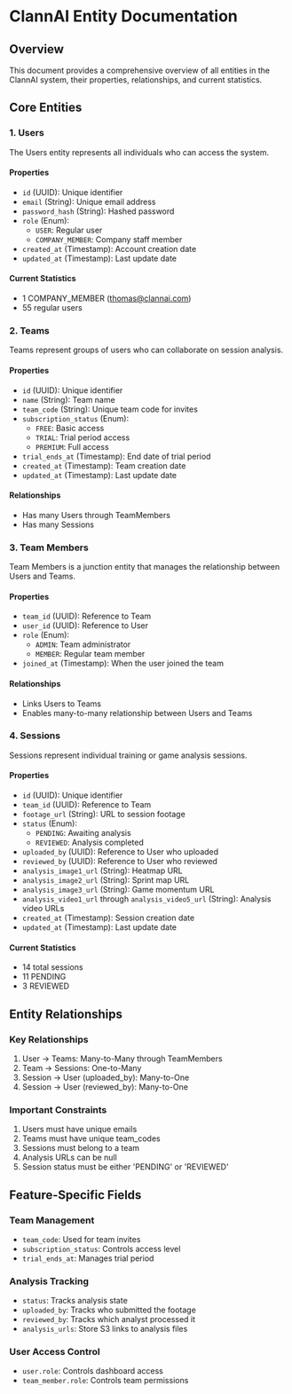 # ClannAI Entity Documentation

## Overview
This document provides a comprehensive overview of all entities in the ClannAI system, their properties, relationships, and current statistics.

## Core Entities

### 1. Users
The Users entity represents all individuals who can access the system.

#### Properties
- `id` (UUID): Unique identifier
- `email` (String): Unique email address
- `password_hash` (String): Hashed password
- `role` (Enum): 
  - `USER`: Regular user
  - `COMPANY_MEMBER`: Company staff member
- `created_at` (Timestamp): Account creation date
- `updated_at` (Timestamp): Last update date

#### Current Statistics
- 1 COMPANY_MEMBER (thomas@clannai.com)
- 55 regular users

### 2. Teams
Teams represent groups of users who can collaborate on session analysis.

#### Properties
- `id` (UUID): Unique identifier
- `name` (String): Team name
- `team_code` (String): Unique team code for invites
- `subscription_status` (Enum):
  - `FREE`: Basic access
  - `TRIAL`: Trial period access
  - `PREMIUM`: Full access
- `trial_ends_at` (Timestamp): End date of trial period
- `created_at` (Timestamp): Team creation date
- `updated_at` (Timestamp): Last update date

#### Relationships
- Has many Users through TeamMembers
- Has many Sessions

### 3. Team Members
Team Members is a junction entity that manages the relationship between Users and Teams.

#### Properties
- `team_id` (UUID): Reference to Team
- `user_id` (UUID): Reference to User
- `role` (Enum):
  - `ADMIN`: Team administrator
  - `MEMBER`: Regular team member
- `joined_at` (Timestamp): When the user joined the team

#### Relationships
- Links Users to Teams
- Enables many-to-many relationship between Users and Teams

### 4. Sessions
Sessions represent individual training or game analysis sessions.

#### Properties
- `id` (UUID): Unique identifier
- `team_id` (UUID): Reference to Team
- `footage_url` (String): URL to session footage
- `status` (Enum):
  - `PENDING`: Awaiting analysis
  - `REVIEWED`: Analysis completed
- `uploaded_by` (UUID): Reference to User who uploaded
- `reviewed_by` (UUID): Reference to User who reviewed
- `analysis_image1_url` (String): Heatmap URL
- `analysis_image2_url` (String): Sprint map URL
- `analysis_image3_url` (String): Game momentum URL
- `analysis_video1_url` through `analysis_video5_url` (String): Analysis video URLs
- `created_at` (Timestamp): Session creation date
- `updated_at` (Timestamp): Last update date

#### Current Statistics
- 14 total sessions
- 11 PENDING
- 3 REVIEWED

## Entity Relationships

### Key Relationships
1. User -> Teams: Many-to-Many through TeamMembers
2. Team -> Sessions: One-to-Many
3. Session -> User (uploaded_by): Many-to-One
4. Session -> User (reviewed_by): Many-to-One

### Important Constraints
1. Users must have unique emails
2. Teams must have unique team_codes
3. Sessions must belong to a team
4. Analysis URLs can be null
5. Session status must be either 'PENDING' or 'REVIEWED'

## Feature-Specific Fields

### Team Management
- `team_code`: Used for team invites
- `subscription_status`: Controls access level
- `trial_ends_at`: Manages trial period

### Analysis Tracking
- `status`: Tracks analysis state
- `uploaded_by`: Tracks who submitted the footage
- `reviewed_by`: Tracks which analyst processed it
- `analysis_urls`: Store S3 links to analysis files

### User Access Control
- `user.role`: Controls dashboard access
- `team_member.role`: Controls team permissions 